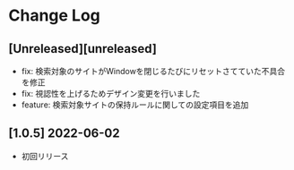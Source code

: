 # Change Log

## [Unreleased][unreleased]

- fix: 検索対象のサイトがWindowを閉じるたびにリセットさてていた不具合を修正
- fix: 視認性を上げるためデザイン変更を行いました
- feature: 検索対象サイトの保持ルールに関しての設定項目を追加

## [1.0.5] 2022-06-02

- 初回リリース
